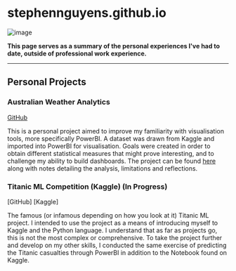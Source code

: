 # stephennguyens.github.io
![image](https://github.com/equanimittyy/stephennguyens.github.io/assets/104692345/6b1d74b1-878c-420f-bc26-8cf36b8d4e67)

**This page serves as a summary of the personal experiences I've had to date, outside of professional work experience.**

---
## Personal Projects
### Australian Weather Analytics
[GitHub](https://github.com/equanimittyy/weatherau)

This is a personal project aimed to improve my familiarity with visualisation tools, more specifically PowerBI. A dataset was drawn from Kaggle and imported into PowerBI for visualisation. Goals were created in order to obtain different statistical measures that might prove interesting, and to challenge my ability to build dashboards. The project can be found [here](https://github.com/equanimittyy/weatherau) along with notes detailing the analysis, limitations and reflections.

### Titanic ML Competition (Kaggle) (In Progress)
[GitHub] [Kaggle]

The famous (or infamous depending on how you look at it) Titanic ML project. I intended to use the project as a means of introducing myself to Kaggle and the Python language. I understand that as far as projects go, this is not the most complex or comprehensive. To take the project further and develop on my other skills, I conducted the same exercise of predicting the Titanic casualties through PowerBI in addition to the Notebook found on Kaggle.
